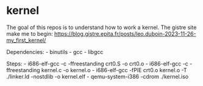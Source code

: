 # kernel
The goal of this repos is to understand how to work a kernel. The gistre site make me to begin: https://blog.gistre.epita.fr/posts/leo.duboin-2023-11-26-my_first_kernel/

Dependencies:
    - binutils
    - gcc
    - libgcc

Steps:
    - i686-elf-gcc -c -ffreestanding crt0.S -o crt0.o
    - i686-elf-gcc -c -ffreestanding kernel.c -o kernel.o
    - i686-elf-gcc -fPIE crt0.o kernel.o -T ./linker.ld -nostdlib -o kernel.elf
    - qemu-system-i386 -cdrom ./kernel.iso
